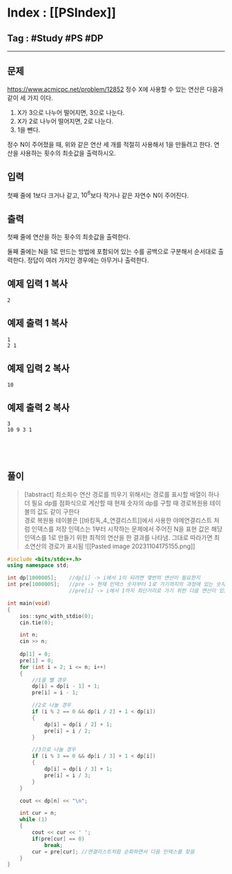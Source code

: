 # Index : [[PSIndex]]
## Tag : #Study #PS #DP
---

## 문제
https://www.acmicpc.net/problem/12852
정수 X에 사용할 수 있는 연산은 다음과 같이 세 가지 이다.

1. X가 3으로 나누어 떨어지면, 3으로 나눈다.
2. X가 2로 나누어 떨어지면, 2로 나눈다.
3. 1을 뺀다.

정수 N이 주어졌을 때, 위와 같은 연산 세 개를 적절히 사용해서 1을 만들려고 한다. 연산을 사용하는 횟수의 최솟값을 출력하시오.

## 입력

첫째 줄에 1보다 크거나 같고, $10^6$보다 작거나 같은 자연수 N이 주어진다.

## 출력

첫째 줄에 연산을 하는 횟수의 최솟값을 출력한다.

둘째 줄에는 N을 1로 만드는 방법에 포함되어 있는 수를 공백으로 구분해서 순서대로 출력한다. 정답이 여러 가지인 경우에는 아무거나 출력한다.

## 예제 입력 1 복사

```
2
```

## 예제 출력 1 복사

```
1
2 1
```

## 예제 입력 2 복사

```
10
```

## 예제 출력 2 복사

```
3
10 9 3 1
```
   
---
## 풀이
> [!abstract] 최소회수 연산 경로를 띄우기 위해서는 경로를 표시할 배열이 하나 더 필요
> dp를 점화식으로 계산할 때 현재 숫자의 dp를 구할 때 경로복원용 테이블의 값도 같이 구한다
> </br>
> 경로 복원용 테이블은 [[바킹독_4_연결리스트]]에서 사용한 야메연결리스트 처럼 인덱스를 저장
> 인덱스는 1부터 시작하는 문제에서 주어진 N을 표현
> 값은 해당 인덱스를 1로 만들기 위한 최적의 연산을 한 결과를 나타냄. 그대로 따라가면 최소연산의 경로가 표시됨
> ![[Pasted image 20231104175155.png]]

```cpp
#include <bits/stdc++.h>
using namespace std;

int dp[1000005];	//dp[i] -> i에서 1이 되려면 몇번의 연산이 필요한지
int pre[1000005];	//pre -> 현재 인덱스 숫자부터 1로 가기까지의 과정에 있는 숫자들을 저장
					//pre[i] -> i에서 1까지 최단거리로 가기 위한 다음 연산이 있는 인덱스

int main(void) 
{
	ios::sync_with_stdio(0);
	cin.tie(0);

	int n;
	cin >> n;
	
	dp[1] = 0;
	pre[1] = 0;
	for (int i = 2; i <= n; i++)
	{
		//1을 뺄 경우
		dp[i] = dp[i - 1] + 1;
		pre[i] = i - 1;

		//2로 나눌 경우
		if (i % 2 == 0 && dp[i / 2] + 1 < dp[i])
		{
			dp[i] = dp[i / 2] + 1;
			pre[i] = i / 2;
		}

		//3으로 나눌 경우
		if (i % 3 == 0 && dp[i / 3] + 1 < dp[i])
		{
			dp[i] = dp[i / 3] + 1;
			pre[i] = i / 3;
		}
	}

	cout << dp[n] << "\n";

	int cur = n;
	while (1)
	{
		cout << cur << ' ';
		if(pre[cur] == 0)
			break;
		cur = pre[cur];	//연결리스트처럼 순회하면서 다음 인덱스를 찾음
	}
}
```